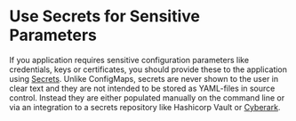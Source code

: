 # Use Secrets for Sensitive Parameters

If you application requires sensitive configuration parameters like credentials, keys or certificates, you should provide these to the application using [Secrets](https://kubernetes.io/docs/concepts/configuration/secret). Unlike ConfigMaps, secrets are never shown to the user in clear text and they are not intended to be stored as YAML-files in source control. Instead they are either populated manually on the command line or via an integration to a secrets repository like Hashicorp Vault or [Cyberark](https://docs.cyberark.com/Product-Doc/OnlineHelp/AAM-DAP/Latest/en/Content/Integrations/k8s-ocp/cjr-secrets-provider-lp.htm).
